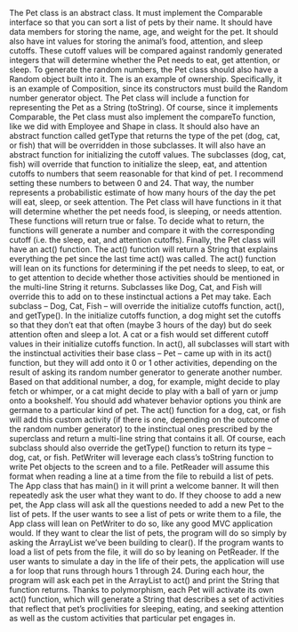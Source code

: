 The Pet class is an abstract class. It must implement the Comparable interface so that you can sort a list of pets by their name. It should have data members for storing the name, age, and weight for the pet. It should also have int values for storing the animal’s food, attention, and sleep cutoffs. These cutoff values will be compared against randomly generated integers that will determine whether the Pet needs to eat, get attention, or sleep. To generate the random numbers, the Pet class should also have a Random object built into it. The is an example of ownership. Specifically, it is an example of Composition, since its constructors must build the Random number generator object.
The Pet class will include a function for representing the Pet as a String (toString). Of course, since it implements Comparable, the Pet class must also implement the compareTo function, like we did with Employee and Shape in class. It should also have an abstract function called getType that returns the type of the pet (dog, cat, or fish) that will be overridden in those subclasses. It will also have an abstract function for initializing the cutoff values. The subclasses (dog, cat, fish) will override that function to initialize the sleep, eat, and attention cutoffs to numbers that seem reasonable for that kind of pet. I recommend setting these numbers to between 0 and 24. That way, the number represents a probabilistic estimate of how many hours of the day the pet will eat, sleep, or seek attention.
The Pet class will have functions in it that will determine whether the pet needs food, is sleeping, or needs attention. These functions will return true or false. To decide what to return, the functions will generate a number and compare it with the corresponding cutoff (i.e. the sleep, eat, and attention cutoffs).
Finally, the Pet class will have an act() function. The act() function will return a String that explains everything the pet since the last time act() was called. The act() function will lean on its functions for determining if the pet needs to sleep, to eat, or to get attention to decide whether those activities should be mentioned in the multi-line String it returns. Subclasses like Dog, Cat, and Fish will override this to add on to these instinctual actions a Pet may take.
Each subclass – Dog, Cat, Fish – will override the initialize cutoffs function, act(), and getType(). In the initialize cutoffs function, a dog might set the cutoffs so that they don’t eat that often (maybe 3 hours of the day) but do seek attention often and sleep a lot. A cat or a fish would set different cutoff values in their initialize cutoffs function. In act(), all subclasses will start with the instinctual activities their base class – Pet – came up with in its act() function, but they will add onto it 0 or 1 other activities, depending on the result of asking its random number generator to generate another number. Based on that additional number, a dog, for example, might decide to play fetch or whimper, or a cat might decide to play with a ball of  yarn or jump onto a bookshelf. You should add whatever behavior options you think are germane to a particular kind of pet. The act() function for a dog, cat, or fish will add this custom activity (if there is one, depending on the outcome of the random number generator) to the instinctual ones prescribed by the superclass and return a multi-line string that contains it all.
Of course, each subclass should also override the getType() function to return its type – dog, cat, or fish.
PetWriter will leverage each class’s toString function to write Pet objects to the screen and to a file. PetReader will assume this format when reading a line at a time from the file to rebuild a list of pets.
The App class that has main() in it will print a welcome banner. It will then repeatedly ask the user what they want to do. If they choose to add a new pet, the App class will ask all the questions needed to add a new Pet to the list of pets. If the user wants to see a list of pets or write them to a file, the App class will lean on PetWriter to do so, like any good MVC application would. If they want to clear the list of pets, the program will do so simply by asking the ArrayList<Pet> we’ve been building to clear(). If the program wants to load a list of pets from the file, it will do so by leaning on PetReader. If the user wants to simulate a day in the life of their pets, the application will use a for loop that runs through hours 1 through 24. During each hour, the program will ask each pet in the ArrayList<Pet> to act() and print the String that function returns. Thanks to polymorphism, each Pet will activate its own act() function, which will generate a String that describes a set of activities that reflect that pet’s proclivities for sleeping, eating, and seeking attention as well as the custom activities that particular pet engages in.

